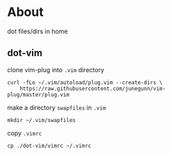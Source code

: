 # About

dot files/dirs in home

## dot-vim

clone vim-plug into `.vim` directory

```
curl -fLo ~/.vim/autoload/plug.vim --create-dirs \
    https://raw.githubusercontent.com/junegunn/vim-plug/master/plug.vim
```

make a directory `swapfiles` in `.vim`

```
mkdir ~/.vim/swapfiles
```

copy `.vimrc`

```
cp ./dot-vim/vimrc ~/.vimrc
```
